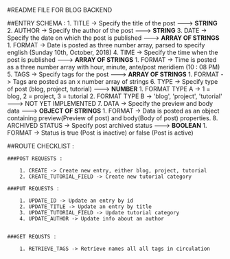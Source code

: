 #README FILE FOR BLOG BACKEND

##ENTRY SCHEMA :
	1. TITLE -> Specify the title of the post ---> **STRING**
	2. AUTHOR -> Specify the author of the post ---> **STRING**
	3. DATE -> Specify the date on which the post is published ---> **ARRAY OF STRINGS**
		1. FORMAT -> Date is posted as three number array, parsed to specify english (Sunday 10th, October, 2018)
	4. TIME -> Specify the time when the post is published ---> **ARRAY OF STRINGS**
		1. FORMAT -> Time is posted as a three number array with hour, minute, ante/post meridiem (10 : 08 PM)
	5. TAGS -> Specify tags for the post ---> **ARRAY OF STRINGS**
		1. FORMAT -> Tags are posted as an x number array of strings
	6. TYPE -> Specify type of post (blog, project, tutorial) ---> **NUMBER**
		1. FORMAT TYPE A -> 1 = blog, 2 = project, 3 = tutorial
		2. FORMAT TYPE B -> 'blog', 'project', 'tutorial' ---> NOT YET IMPLEMENTED
	7. DATA -> Specify the preview and body data ---> **OBJECT OF STRINGS**
		1. FORMAT -> Data is posted as an object containing preview(Preview of post) and body(Body of post) properties.
	8. ARCHIVED STATUS -> Specify post archived status ---> **BOOLEAN**
		1. FORMAT -> Status is true (Post is inactive) or false (Post is active)


##ROUTE CHECKLIST :

	###POST REQUESTS :

		1. CREATE -> Create new entry, either blog, project, tutorial
		2. CREATE_TUTORIAL_FIELD -> Create new tutorial category
		
	###PUT REQUESTS :
		
		1. UPDATE_ID -> Update an entry by id
		2. UPDATE_TITLE -> Update an entry by title
		3. UPDATE_TUTORIAL_FIELD -> Update tutorial category
		4. UPDATE_AUTHOR -> Update info about an author
		

	###GET REQUSTS :

		1. RETRIEVE_TAGS -> Retrieve names all all tags in circulation
